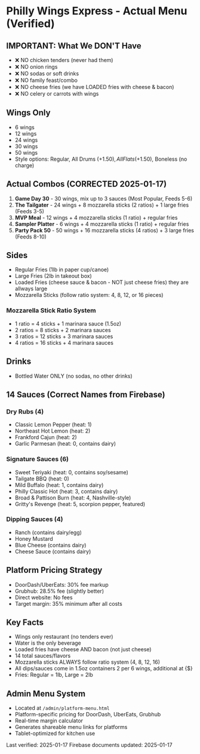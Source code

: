 # Philly Wings Express - Actual Menu (Verified)

## IMPORTANT: What We DON'T Have
- ❌ NO chicken tenders (never had them)
- ❌ NO onion rings
- ❌ NO sodas or soft drinks
- ❌ NO family feast/combo
- ❌ NO cheese fries (we have LOADED fries with cheese & bacon)
- ❌ NO celery or carrots with wings

## Wings Only
- 6 wings
- 12 wings
- 24 wings
- 30 wings
- 50 wings
- Style options: Regular, All Drums (+$1.50), All Flats (+$1.50), Boneless (no charge)

## Actual Combos (CORRECTED 2025-01-17)
1. **Game Day 30** - 30 wings, mix up to 3 sauces (Most Popular, Feeds 5-6)
2. **The Tailgater** - 24 wings + 8 mozzarella sticks (2 ratios) + 1 large fries (Feeds 3-5)
3. **MVP Meal** - 12 wings + 4 mozzarella sticks (1 ratio) + regular fries
4. **Sampler Platter** - 6 wings + 4 mozzarella sticks (1 ratio) + regular fries
5. **Party Pack 50** - 50 wings + 16 mozzarella sticks (4 ratios) + 3 large fries (Feeds 8-10)

## Sides
- Regular Fries (1lb in paper cup/canoe)
- Large Fries (2lb in takeout box)
- Loaded Fries (cheese sauce & bacon - NOT just cheese fries) they are allways large
- Mozzarella Sticks (follow ratio system: 4, 8, 12, or 16 pieces)

### Mozzarella Stick Ratio System
- 1 ratio = 4 sticks + 1 marinara sauce (1.5oz)
- 2 ratios = 8 sticks + 2 marinara sauces
- 3 ratios = 12 sticks + 3 marinara sauces
- 4 ratios = 16 sticks + 4 marinara sauces

## Drinks
- Bottled Water ONLY (no sodas, no other drinks)

## 14 Sauces (Correct Names from Firebase)

### Dry Rubs (4)
- Classic Lemon Pepper (heat: 1)
- Northeast Hot Lemon (heat: 2)
- Frankford Cajun (heat: 2)
- Garlic Parmesan (heat: 0, contains dairy)

### Signature Sauces (6)
- Sweet Teriyaki (heat: 0, contains soy/sesame)
- Tailgate BBQ (heat: 0)
- Mild Buffalo (heat: 1, contains dairy)
- Philly Classic Hot (heat: 3, contains dairy)
- Broad & Pattison Burn (heat: 4, Nashville-style)
- Gritty's Revenge (heat: 5, scorpion pepper, featured)

### Dipping Sauces (4)
- Ranch (contains dairy/egg)
- Honey Mustard
- Blue Cheese (contains dairy)
- Cheese Sauce (contains dairy)

## Platform Pricing Strategy
- DoorDash/UberEats: 30% fee markup
- Grubhub: 28.5% fee (slightly better)
- Direct website: No fees
- Target margin: 35% minimum after all costs

## Key Facts
- Wings only restaurant (no tenders ever)
- Water is the only beverage
- Loaded fries have cheese AND bacon (not just cheese)
- 14 total sauces/flavors
- Mozzarella sticks ALWAYS follow ratio system (4, 8, 12, 16)
- All dips/sauces come in 1.5oz containers 2 per 6 wings, additional at {$}
- Fries: Regular = 1lb, Large = 2lb

## Admin Menu System
- Located at `/admin/platform-menu.html`
- Platform-specific pricing for DoorDash, UberEats, Grubhub
- Real-time margin calculator
- Generates shareable menu links for platforms
- Tablet-optimized for kitchen use

Last verified: 2025-01-17
Firebase documents updated: 2025-01-17